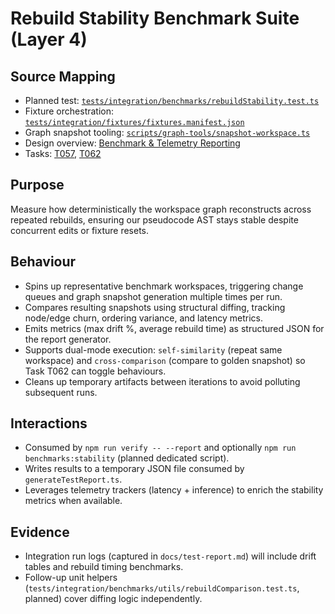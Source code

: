 # Rebuild Stability Benchmark Suite (Layer 4)

## Source Mapping
- Planned test: [`tests/integration/benchmarks/rebuildStability.test.ts`](../../../../tests/integration/benchmarks/rebuildStability.test.ts)
- Fixture orchestration: [`tests/integration/fixtures/fixtures.manifest.json`](../../../../tests/integration/fixtures/fixtures.manifest.json)
- Graph snapshot tooling: [`scripts/graph-tools/snapshot-workspace.ts`](../../../../scripts/graph-tools/snapshot-workspace.ts)
- Design overview: [Benchmark & Telemetry Reporting](../../../layer-3/benchmark-telemetry-pipeline.mdmd.md)
- Tasks: [T057](../../../../specs/001-link-aware-diagnostics/tasks.md), [T062](../../../../specs/001-link-aware-diagnostics/tasks.md)

## Purpose
Measure how deterministically the workspace graph reconstructs across repeated rebuilds, ensuring our pseudocode AST stays stable despite concurrent edits or fixture resets.

## Behaviour
- Spins up representative benchmark workspaces, triggering change queues and graph snapshot generation multiple times per run.
- Compares resulting snapshots using structural diffing, tracking node/edge churn, ordering variance, and latency metrics.
- Emits metrics (max drift %, average rebuild time) as structured JSON for the report generator.
- Supports dual-mode execution: `self-similarity` (repeat same workspace) and `cross-comparison` (compare to golden snapshot) so Task T062 can toggle behaviours.
- Cleans up temporary artifacts between iterations to avoid polluting subsequent runs.

## Interactions
- Consumed by `npm run verify -- --report` and optionally `npm run benchmarks:stability` (planned dedicated script).
- Writes results to a temporary JSON file consumed by `generateTestReport.ts`.
- Leverages telemetry trackers (latency + inference) to enrich the stability metrics when available.

## Evidence
- Integration run logs (captured in `docs/test-report.md`) will include drift tables and rebuild timing benchmarks.
- Follow-up unit helpers (`tests/integration/benchmarks/utils/rebuildComparison.test.ts`, planned) cover diffing logic independently.
